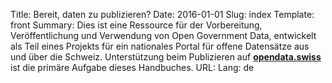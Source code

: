 Title: Bereit, daten zu publizieren?
Date: 2016-01-01
Slug: index
Template: front
Summary: Dies ist eine Ressource für der Vorbereitung, Veröffentlichung und Verwendung von Open Government Data, entwickelt als Teil eines Projekts für ein nationales Portal für offene Datensätze aus und über die Schweiz. Unterstützung beim Publizieren auf **[opendata.swiss](http://opendata.swiss)** ist die primäre Aufgabe dieses Handbuches.
URL:
Lang: de
